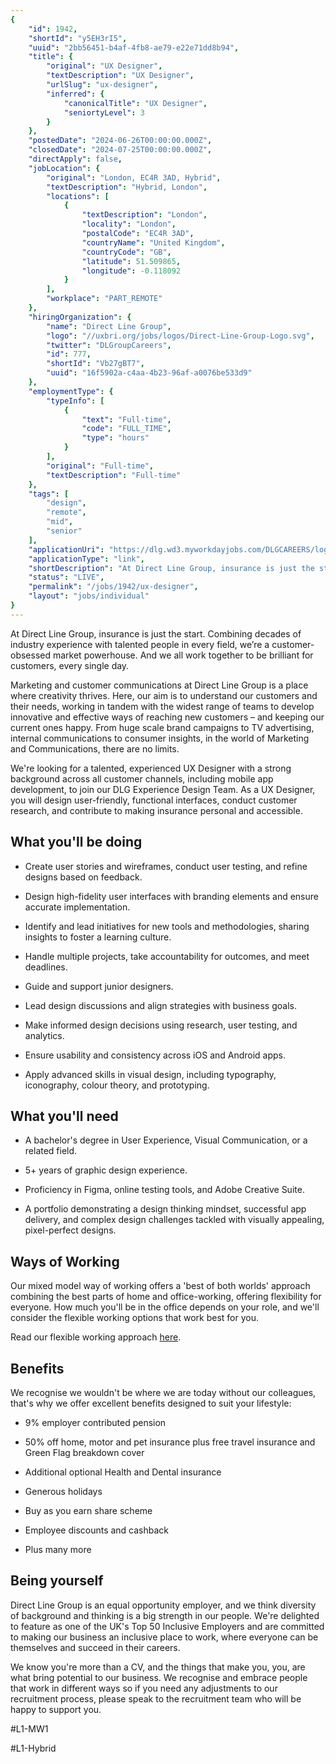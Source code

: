 ```yaml
---
{
	"id": 1942,
	"shortId": "y5EH3rI5",
	"uuid": "2bb56451-b4af-4fb8-ae79-e22e71dd8b94",
	"title": {
		"original": "UX Designer",
		"textDescription": "UX Designer",
		"urlSlug": "ux-designer",
		"inferred": {
			"canonicalTitle": "UX Designer",
			"seniortyLevel": 3
		}
	},
	"postedDate": "2024-06-26T00:00:00.000Z",
	"closedDate": "2024-07-25T00:00:00.000Z",
	"directApply": false,
	"jobLocation": {
		"original": "London, EC4R 3AD, Hybrid",
		"textDescription": "Hybrid, London",
		"locations": [
			{
				"textDescription": "London",
				"locality": "London",
				"postalCode": "EC4R 3AD",
				"countryName": "United Kingdom",
				"countryCode": "GB",
				"latitude": 51.509865,
				"longitude": -0.118092
			}
		],
		"workplace": "PART_REMOTE"
	},
	"hiringOrganization": {
		"name": "Direct Line Group",
		"logo": "//uxbri.org/jobs/logos/Direct-Line-Group-Logo.svg",
		"twitter": "DLGroupCareers",
		"id": 777,
		"shortId": "Vb27gBT7",
		"uuid": "16f5902a-c4aa-4b23-96af-a0076be533d9"
	},
	"employmentType": {
		"typeInfo": [
			{
				"text": "Full-time",
				"code": "FULL_TIME",
				"type": "hours"
			}
		],
		"original": "Full-time",
		"textDescription": "Full-time"
	},
	"tags": [
		"design",
		"remote",
		"mid",
		"senior"
	],
	"applicationUri": "https://dlg.wd3.myworkdayjobs.com/DLGCAREERS/login?redirect=%2FDLGCAREERS%2Fjob%2FLondon---Riverbank-House%2FUX-Designer_R-17415%2Fapply",
	"applicationType": "link",
	"shortDescription": "At Direct Line Group, insurance is just the start. Combining decades of industry experience with talented people in every field, we’re’ a customer-obsessed- market powerhouse. And we all work",
	"status": "LIVE",
	"permalink": "/jobs/1942/ux-designer",
	"layout": "jobs/individual"
}
---
```

<p>At Direct Line Group, insurance is just the start. Combining decades of industry experience with talented people in every field, we’re a customer-obsessed market powerhouse. And we all work together to be brilliant for customers, every single day.</p><p>Marketing and customer communications at Direct Line Group is a place where creativity thrives. Here, our aim is to understand our customers and their needs, working in tandem with the widest range of teams to develop innovative and effective ways of reaching new customers – and keeping our current ones happy. From huge scale brand campaigns to TV advertising, internal communications to consumer insights, in the world of Marketing and Communications, there are no limits.</p><p>We're looking for a talented, experienced UX Designer with a strong background across all customer channels, including mobile app development, to join our DLG Experience Design Team. As a UX Designer, you will design user-friendly, functional interfaces, conduct customer research, and contribute to making insurance personal and accessible.</p><h2>What you'll be doing</h2><ul><li><p>Create user stories and wireframes, conduct user testing, and refine designs based on feedback.</p></li><li><p>Design high-fidelity user interfaces with branding elements and ensure accurate implementation.</p></li><li><p>Identify and lead initiatives for new tools and methodologies, sharing insights to foster a learning culture.</p></li><li><p>Handle multiple projects, take accountability for outcomes, and meet deadlines.</p></li><li><p>Guide and support junior designers.</p></li><li><p>Lead design discussions and align strategies with business goals.</p></li><li><p>Make informed design decisions using research, user testing, and analytics.</p></li><li><p>Ensure usability and consistency across iOS and Android apps.</p></li><li><p>Apply advanced skills in visual design, including typography, iconography, colour theory, and prototyping.</p></li></ul><h2>What you'll need</h2><ul><li><p>A bachelor's degree in User Experience, Visual Communication, or a related field.&nbsp;</p></li><li><p>5+ years of graphic design experience.</p></li><li><p>Proficiency in Figma, online testing tools, and Adobe Creative Suite.</p></li><li><p>A portfolio demonstrating a design thinking mindset, successful app delivery, and complex design challenges tackled with visually appealing, pixel-perfect designs.</p></li></ul><h2>Ways of Working</h2><p>Our mixed model way of working offers a 'best of both worlds' approach combining the best parts of home and office-working, offering flexibility for everyone. How much you'll be in the office depends on your role, and we'll consider the flexible working options that work best for you.</p><p>Read our flexible working approach <a target="_blank" rel="noopener noreferrer nofollow" href="https://www.directlinegroupcareers.com/flexible-working">here</a>.</p><h2>Benefits</h2><p>We recognise we wouldn't be where we are today without our colleagues, that's why we offer excellent benefits designed to suit your lifestyle:</p><ul><li><p>9% employer contributed pension</p></li><li><p>50% off home, motor and pet insurance plus free travel insurance and Green Flag breakdown cover</p></li><li><p>Additional optional Health and Dental insurance</p></li><li><p>Generous holidays</p></li><li><p>Buy as you earn share scheme</p></li><li><p>Employee discounts and cashback</p></li><li><p>Plus many more</p></li></ul><h2>Being yourself</h2><p>Direct Line Group is an equal opportunity employer, and we think diversity of background and thinking is a big strength in our people. We're delighted to feature as one of the UK's Top 50 Inclusive Employers and are committed to making our business an inclusive place to work, where everyone can be themselves and succeed in their careers.</p><p>We know you're more than a CV, and the things that make you, you, are what bring potential to our business. We recognise and embrace people that work in different ways so if you need any adjustments to our recruitment process, please speak to the recruitment team who will be happy to support you.</p><p>#L1-MW1</p><p>#L1-Hybrid</p>
